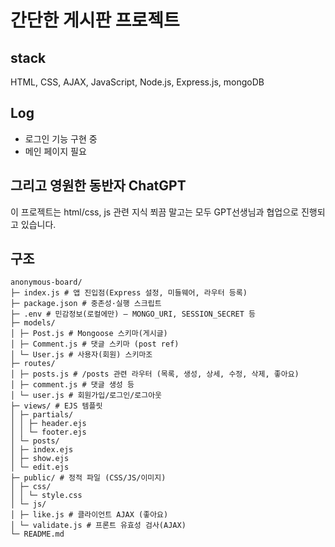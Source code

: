 # 간단한 게시판 프로젝트

## stack

HTML, CSS, AJAX, JavaScript, Node.js, Express.js, mongoDB

## Log

-   로그인 기능 구현 중
-   메인 페이지 필요

## 그리고 영원한 동반자 ChatGPT
이 프로젝트는 html/css, js 관련 지식 쬐끔 말고는
모두 GPT선생님과 협업으로 진행되고 있습니다.


## 구조

```
anonymous-board/
├─ index.js # 앱 진입점(Express 설정, 미들웨어, 라우터 등록)
├─ package.json # 중존성·실행 스크립트
├─ .env # 민감정보(로컬에만) — MONGO_URI, SESSION_SECRET 등
├─ models/
│ ├─ Post.js # Mongoose 스키마(게시글)
│ ├─ Comment.js # 댓글 스키마 (post ref)
│ └─ User.js # 사용자(회원) 스키마조
├─ routes/
│ ├─ posts.js # /posts 관련 라우터 (목록, 생성, 상세, 수정, 삭제, 좋아요)
│ ├─ comment.js # 댓글 생성 등
│ └─ user.js # 회원가입/로그인/로그아웃
├─ views/ # EJS 템플릿
│ ├─ partials/
│ │ ├─ header.ejs
│ │ └─ footer.ejs
│ └─ posts/
│ ├─ index.ejs
│ ├─ show.ejs
│ └─ edit.ejs
├─ public/ # 정적 파일 (CSS/JS/이미지)
│ ├─ css/
│ │ └─ style.css
│ └─ js/
│ ├─ like.js # 클라이언트 AJAX (좋아요)
│ └─ validate.js # 프론트 유효성 검사(AJAX)
└─ README.md
```

